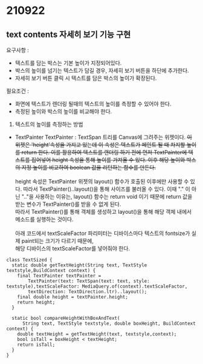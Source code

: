 # 210922
## text contents 자세히 보기 기능 구현
요구사항 :
- 텍스트를 담는 박스는 기본 높이가 지정되어있다.
- 박스의 높이를 넘기는 텍스트가 담길 경우, 자세히 보기 버튼을 하단에 추가한다.
- 자세히 보기 버튼 클릭 시 텍스트를 담은 박스의 높이가 확장된다.

필요조건 :
- 화면에 텍스트가 렌더링 될때의 텍스트의 높이를 측정할 수 있어야 한다.
- 측정된 높이와 박스의 높이를 비교해야 한다.

1. 텍스트의 높이를 측정하는 방법
- TextPainter
TextPainter : TextSpan 트리를 Canvas에 그려주는 위젯이다. ~~이 위젯은 'height'속성을 가지고 있는데
이 속성은 텍스트가 페인트 될 때 차지할 높이를 return 한다. 이를 활용하여 텍스트를 랜더링 하기 전에 먼저 
TextPainter에 텍스트를 집어넣어 height 속성을 통해 높이를 가져올 수 있다.
이후 해당 높이와 박스의 지정 높이를 비교하여 boolean 값을 리턴하는 함수를 만든다.~~</br></br>
height 속성은 TextPainter 위젯의 layout() 함수가 호출된 이후에만 사용할 수 있다.
따라서 TextPainter()..layout()을 통해 사이즈를 불러올 수 있다.
이때 "." 이 아닌 ".."을 사용하는 이유는, layout() 함수는 return void 이기 때문에
return 값을 받는 변수가 TextPainter()를 받을 수 없게 된다.</br>
따라서 TextPainter()를 통해 객체를 생성하고 layout()을 통해 해당 객체 내에서 메소드를 실행하는 것이다.</br></br>
아래 코드에서 textScaleFactor 파리미터는 디바이스마다 텍스트의 fontsize가 실제 paint되는 크기가 다르기 때문에,</br>
해당 디바이스의 textScaleFactor를 넣어줘야 한다.


```
class TextSized {
  static double getTextHeight(String text, TextStyle textstyle,BuildContext context) {
    final TextPainter textPainter =
        TextPainter(text: TextSpan(text: text, style: textstyle),textScaleFactor: MediaQuery.of(context).textScaleFactor,
        textDirection: TextDirection.ltr)..layout();
    final double height = textPainter.height;
    return height;
  }

  static bool compareHeightWithBoxAndText(
      String text, TextStyle textstyle, double boxHeight, BuildContext context) {
    double textHeight = getTextHeight(text, textstyle,context);
    bool isTall = boxHeight < textHeight;
    return isTall;
  }
}
```
